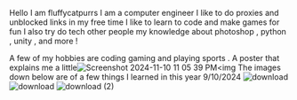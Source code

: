 Hello I am fluffycatpurrs I am a computer engineer I like to do proxies and unblocked links in my free time I like to learn to code and make games for fun I also try do tech other people my knowledge about photoshop , python , unity , and more !

A few of my hobbies are coding gaming and playing sports . 
A poster that explains me a little![Screenshot 2024-11-10 11 05 39 PM](https://github.com/user-attachments/assets/e24d4e2d-0de0-4e2c-b7f7-bb1fac9599dc)<img 
The images down below are of a few things I learned in this year 9/10/2024
![download](https://github.com/user-attachments/assets/a7d78254-6de5-4c60-9ba3-3c8225586ce2)
![download](https://github.com/user-attachments/assets/caa7002f-9d46-409e-aeac-305dec141861)
![download (2)](https://github.com/user-attachments/assets/85edc480-a046-440c-8b25-ea27b31f486e)
